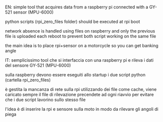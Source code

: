 EN:
simple tool that acquires data from a raspberry pi connected with a GY-521 sensor (MPU-6000)

python scripts (rpi_zero_files folder) should be executed at rpi boot

network absence is handled using files on raspberry and only the previous file is uploaded each reboot to prevent both script working on the same file

the main idea is to place rpi+sensor on a motorcycle so you can get banking angle 

IT:
semplicissimo tool che si interfaccia con una raspberry pi e rileva i dati del sensore GY-521 (MPU-6000)

sulla raspberry devono essere eseguiti allo startup i due script python (cartella rpi_zero_files)

è gestita la mancanza di rete sulla rpi utilizzando dei file come cache, viene caricato sempre il file di rilevazione precendete ad ogni riavvio per evitare che i due script lavorino sullo stesso file

l'idea è di inserire la rpi e sensore sulla moto in modo da rilevare gli angoli di piega


